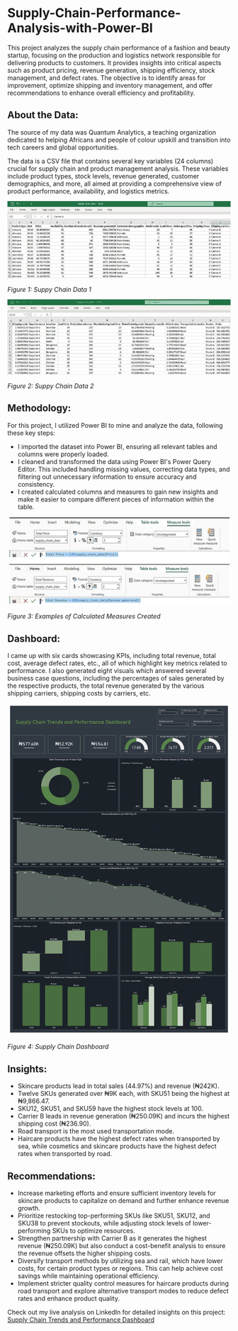 # Supply-Chain-Performance-Analysis-with-Power-BI

This project analyzes the supply chain performance of a fashion and beauty startup, focusing on the production and logistics network responsible for delivering products to customers. It provides insights into critical aspects such as product pricing, revenue generation, shipping efficiency, stock management, and defect rates. The objective is to identify areas for improvement, optimize shipping and inventory management, and offer recommendations to enhance overall efficiency and profitability.

## About the Data:
The source of my data was Quantum Analytics, a teaching organization dedicated to helping Africans and people of colour upskill and transition into tech careers and global opportunities.

The data is a CSV file that contains several key variables (24 columns) crucial for supply chain and product management analysis. These variables include product types, stock levels, revenue generated, customer demographics, and more, all aimed at providing a comprehensive view of product performance, availability, and logistics metrics.

![Dataset 1](image.png)

*Figure 1: Suppy Chain Data 1*

![Dataset 2](image-1.png)

*Figure 2: Suppy Chain Data 2*

## Methodology:
For this project, I utilized Power BI to mine and analyze the data, following these key steps:

+ I imported the dataset into Power BI, ensuring all relevant tables and columns were properly loaded.
+ I cleaned and transformed the data using Power BI's Power Query Editor. This included handling missing values, correcting data types, and filtering out unnecessary information to ensure accuracy and consistency.
+ I created calculated columns and measures to gain new insights and make it easier to compare different pieces of information within the table.

![Calculated measures](image-2.png)

*Figure 3: Examples of Calculated Measures Created*

## Dashboard:
I came up with six cards showcasing KPIs, including total revenue, total cost, average defect rates, etc., all of which highlight key metrics related to performance. I also generated eight visuals which answered several business case questions, including the percentages of sales generated by the respective products, the total revenue generated by the various shipping carriers, shipping costs by carriers, etc.

![Finaldashboard](image-3.png)

*Figure 4: Supply Chain Dashboard*

## Insights:
+ Skincare products lead in total sales (44.97%) and revenue (₦242K).
+ Twelve SKUs generated over ₦9K each, with SKU51 being the highest at ₦9,866.47.
+ SKU12, SKU51, and SKU59 have the highest stock levels at 100.
+ Carrier B leads in revenue generation (₦250.09K) and incurs the highest shipping cost (₦236.90).
+ Road transport is the most used transportation mode.
+ Haircare products have the highest defect rates when transported by sea, while cosmetics and skincare products have the highest defect rates when transported by road.

## Recommendations:
+ Increase marketing efforts and ensure sufficient inventory levels for skincare products to capitalize on demand and further enhance revenue growth.
+ Prioritize restocking top-performing SKUs like SKU51, SKU12, and SKU38 to prevent stockouts, while adjusting stock levels of lower-performing SKUs to optimize resources.
+ Strengthen partnership with Carrier B as it generates the highest revenue (₦250.09K) but also conduct a cost-benefit analysis to ensure the revenue offsets the higher shipping costs.
+ Diversify transport methods by utilizing sea and rail, which have lower costs, for certain product types or regions. This can help achieve cost savings while maintaining operational efficiency.
+ Implement stricter quality control measures for haircare products during road transport and explore alternative transport modes to reduce defect rates and enhance product quality.

Check out my live analysis on LinkedIn for detailed insights on this project: [Supply Chain Trends and Performance Dashboard](https://www.linkedin.com/posts/kristin-adeoti-profile_dataanalytics-powerbi-datavisualization-activity-7251227058452779008-pTsg?utm_source=share&utm_medium=member_desktop)